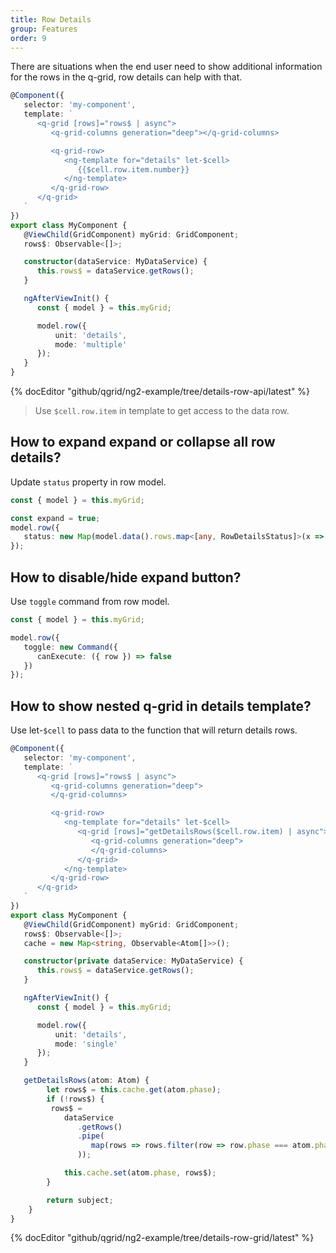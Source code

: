 ```yaml
---
title: Row Details
group: Features
order: 9
---
```


There are situations when the end user need to show additional information for the rows in the q-grid, row details can help with that.

```typescript
@Component({
   selector: 'my-component',
   template: `
      <q-grid [rows]="rows$ | async">
         <q-grid-columns generation="deep"></q-grid-columns>

         <q-grid-row>
            <ng-template for="details" let-$cell>
               {{$cell.row.item.number}}
            </ng-template>
         </q-grid-row>
      </q-grid>
   `
})
export class MyComponent {
   @ViewChild(GridComponent) myGrid: GridComponent;   
   rows$: Observable<[]>;

   constructor(dataService: MyDataService) {
      this.rows$ = dataService.getRows();
   }

   ngAfterViewInit() {
      const { model } = this.myGrid;

      model.row({
          unit: 'details',
          mode: 'multiple'
      });
   }
}
```

{% docEditor "github/qgrid/ng2-example/tree/details-row-api/latest" %}

> Use `$cell.row.item` in template to get access to the data row.

## How to expand expand or collapse all row details?

Update `status` property in row model.

```typescript
const { model } = this.myGrid;

const expand = true;
model.row({
   status: new Map(model.data().rows.map<[any, RowDetailsStatus]>(x => [x, new RowDetailsStatus(expand)]))
});
```

## How to disable/hide expand button?

Use `toggle` command from row model.

```typescript
const { model } = this.myGrid;

model.row({
   toggle: new Command({
      canExecute: ({ row }) => false
   })
});
```

## How to show nested q-grid in details template?

Use let-`$cell` to pass data to the function that will return details rows.

```typescript
@Component({
   selector: 'my-component',
   template: `
      <q-grid [rows]="rows$ | async">
         <q-grid-columns generation="deep">
         </q-grid-columns>

         <q-grid-row>
            <ng-template for="details" let-$cell>
               <q-grid [rows]="getDetailsRows($cell.row.item) | async">
                  <q-grid-columns generation="deep">
                  </q-grid-columns>
               </q-grid>
            </ng-template>
         </q-grid-row>
      </q-grid>
   `
})
export class MyComponent {
   @ViewChild(GridComponent) myGrid: GridComponent;   
   rows$: Observable<[]>;
   cache = new Map<string, Observable<Atom[]>>();

   constructor(private dataService: MyDataService) {
      this.rows$ = dataService.getRows();
   }

   ngAfterViewInit() {
      const { model } = this.myGrid;

      model.row({
          unit: 'details',
          mode: 'single'
      });      
   }

   getDetailsRows(atom: Atom) {
		let rows$ = this.cache.get(atom.phase);
		if (!rows$) {
         rows$ = 
            dataService
               .getRows()
               .pipe(
                  map(rows => rows.filter(row => row.phase === atom.phase)
               ));

			this.cache.set(atom.phase, rows$);
		}

		return subject;
	}
}
```

{% docEditor "github/qgrid/ng2-example/tree/details-row-grid/latest" %}